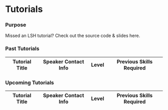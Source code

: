 # Tutorials

### Purpose
Missed an LSH tutorial? Check out the source code & slides here.

### Past Tutorials
| Tutorial Title        | Speaker Contact Info | Level | Previous Skills Required |
| :-------------------: |:--------------------:| :---: | :----------------------: |

### Upcoming Tutorials
| Tutorial Title        | Speaker Contact Info | Level | Previous Skills Required |
| :-------------------: |:--------------------:| :---: | :----------------------: |
